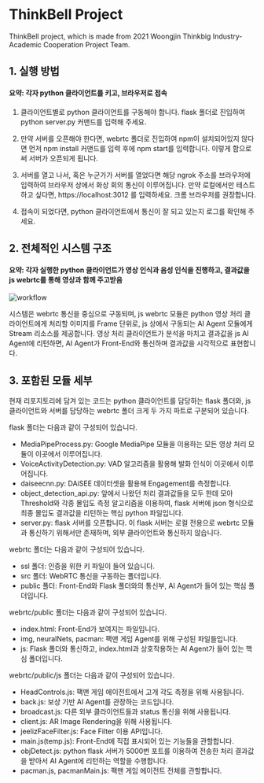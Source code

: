 # ThinkBell Project
ThinkBell project, which is made from 2021 Woongjin Thinkbig Industry-Academic Cooperation Project Team.

## 1. 실행 방법
#### 요약: 각자 python 클라이언트를 키고, 브라우저로 접속

1. 클라이언트별로 python 클라이언트를 구동해야 합니다. flask 폴더로 진입하여 python server.py 커맨드를 입력해 주세요.

2. 만약 서버를 오픈해야 한다면, webrtc 폴더로 진입하여 npm이 설치되어있지 않다면 먼저 npm install 커맨드를 입력 후에 npm start를 입력합니다. 이렇게 함으로써 서버가 오픈되게 됩니다.

3. 서버를 열고 나서, 혹은 누군가가 서버를 열었다면 해당 ngrok 주소를 브라우저에 입력하여 브라우저 상에서 화상 회의 통신이 이루어집니다. 만약 로컬에서만 테스트하고 싶다면, https://localhost:3012 를 입력하세요. 크롬 브라우저를 권장합니다.

4. 접속이 되었다면, python 클라이언트에서 통신이 잘 되고 있는지 로그를 확인해 주세요.

## 2. 전체적인 시스템 구조
#### 요약: 각자 실행한 python 클라이언트가 영상 인식과 음성 인식을 진행하고, 결과값을 js webrtc를 통해 영상과 함께 주고받음

![workflow](https://user-images.githubusercontent.com/33966473/134840473-2aa66fff-76f6-4e1a-9d4c-94ac5dee86bc.jpg)

시스템은 webrtc 통신을 중심으로 구동되며, js webrtc 모듈은 python 영상 처리 클라이언트에게 처리할 이미지를 Frame 단위로, js 상에서 구동되는 AI Agent 모듈에게 Stream 리소스를 제공합니다. 영상 처리 클라이언트가 분석을 마치고 결과값을 js AI Agent에 리턴하면, AI Agent가 Front-End와 통신하며 결과값을 시각적으로 표현합니다.

## 3. 포함된 모듈 세부

현재 리포지토리에 담겨 있는 코드는 python 클라이언트를 담당하는 flask 폴더와, js 클라이언트와 서버를 담당하는 webrtc 폴더 크게 두 가지 파트로 구분되어 있습니다.

flask 폴더는 다음과 같이 구성되어 있습니다.

- MediaPipeProcess.py: Google MediaPipe 모듈을 이용하는 모든 영상 처리 모듈이 이곳에서 이루어집니다.
- VoiceActivityDetection.py: VAD 알고리즘을 활용해 발화 인식이 이곳에서 이루어집니다.
- daiseecnn.py: DAiSEE 데이터셋을 활용해 Engagement를 측정합니다.
- object_detection_api.py: 앞에서 나왔던 처리 결과값들을 모두 한데 모아 Threshold와 각종 몰입도 측정 알고리즘을 이용하여, flask 서버에 json 형식으로 최종 몰입도 결과값을 리턴하는 핵심 python 파일입니다.
- server.py: flask 서버를 오픈합니다. 이 flask 서버는 로컬 전용으로 webrtc 모듈과 통신하기 위해서만 존재하며, 외부 클라이언트와 통신하지 않습니다.

webrtc 폴더는 다음과 같이 구성되어 있습니다.

- ssl 폴더: 인증을 위한 키 파일이 들어 있습니다.
- src 폴더: WebRTC 통신을 구동하는 폴더입니다.
- public 폴더: Front-End와 Flask 폴더와의 통신부, AI Agent가 들어 있는 핵심 폴더입니다.

webrtc/public 폴더는 다음과 같이 구성되어 있습니다.

- index.html: Front-End가 보여지는 파일입니다.
- img, neuralNets, pacman: 팩맨 게임 Agent를 위해 구성된 파일들입니다.
- js: Flask 폴더와 통신하고, index.html과 상호작용하는 AI Agent가 들어 있는 핵심 폴더입니다.

webrtc/public/js 폴더는 다음과 같이 구성되어 있습니다.

- HeadControls.js: 팩맨 게임 에이전트에서 고개 각도 측정을 위해 사용됩니다.
- back.js: 보상 기반 AI Agent를 관장하는 코드입니다.
- broadcast.js: 다른 외부 클라이언트들과 status 통신을 위해 사용됩니다.
- client.js: AR Image Rendering을 위해 사용됩니다.
- jeelizFaceFilter.js: Face Filter 이용 API입니다.
- main.js(temp.js): Front-End에 직접 표시되어 있는 기능들을 관할합니다.
- objDetect.js: python flask 서버가 5000번 포트를 이용하여 전송한 처리 결과값을 받아서 AI Agent에 리턴하는 역할을 수행합니다.
- pacman.js, pacmanMain.js: 팩맨 게임 에이전트 전체를 관할합니다.
